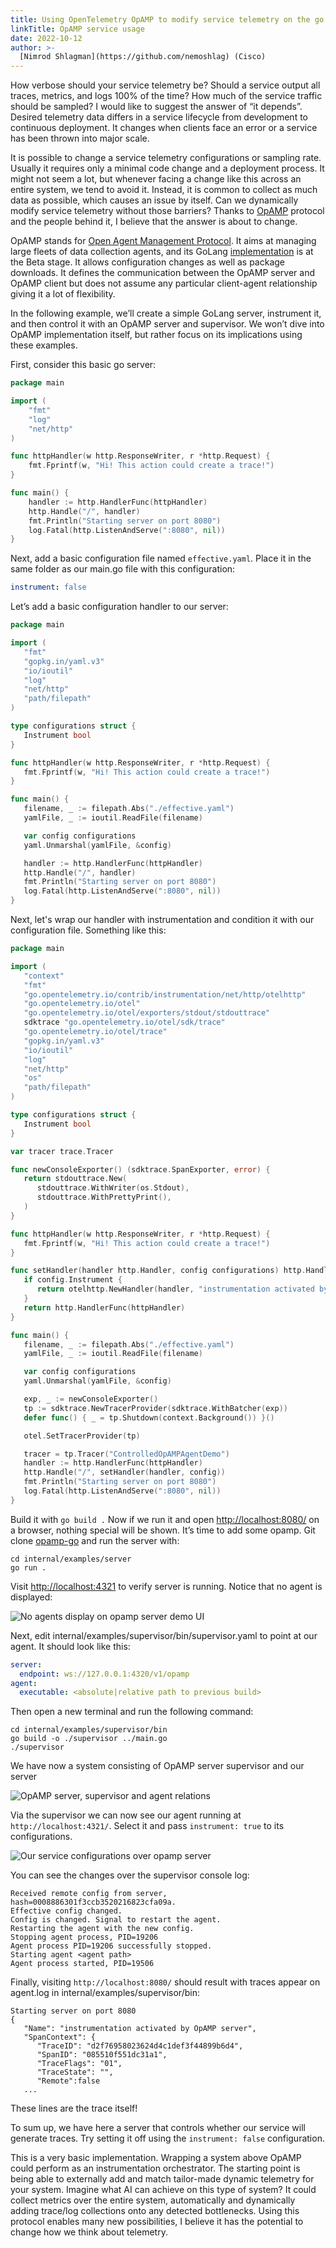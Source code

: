 ```yaml
---
title: Using OpenTelemetry OpAMP to modify service telemetry on the go
linkTitle: OpAMP service usage
date: 2022-10-12
author: >-
  [Nimrod Shlagman](https://github.com/nemoshlag) (Cisco)
---
```


How verbose should your service telemetry be? Should a service output all
traces, metrics, and logs 100% of the time? How much of the service traffic
should be sampled? I would like to suggest the answer of “it depends”. Desired
telemetry data differs in a service lifecycle from development to continuous
deployment. It changes when clients face an error or a service has been thrown
into major scale.

It is possible to change a service telemetry configurations or sampling rate.
Usually it requires only a minimal code change and a deployment process. It
might not seem a lot, but whenever facing a change like this across an entire
system, we tend to avoid it. Instead, it is common to collect as much data as
possible, which causes an issue by itself. Can we dynamically modify service
telemetry without those barriers? Thanks to
[OpAMP](https://github.com/open-telemetry/opamp-go) protocol and the people
behind it, I believe that the answer is about to change.

OpAMP stands for
[Open Agent Management Protocol](https://github.com/open-telemetry/opamp-spec/blob/main/specification.md).
It aims at managing large fleets of data collection agents, and its GoLang
[implementation](https://github.com/open-telemetry/opamp-go/) is at the Beta
stage. It allows configuration changes as well as package downloads. It defines
the communication between the OpAMP server and OpAMP client but does not assume
any particular client-agent relationship giving it a lot of flexibility.

In the following example, we’ll create a simple GoLang server, instrument it,
and then control it with an OpAMP server and supervisor. We won’t dive into
OpAMP implementation itself, but rather focus on its implications using these
examples.

First, consider this basic go server:

```go
package main

import (
	"fmt"
	"log"
	"net/http"
)

func httpHandler(w http.ResponseWriter, r *http.Request) {
	fmt.Fprintf(w, "Hi! This action could create a trace!")
}

func main() {
	handler := http.HandlerFunc(httpHandler)
	http.Handle("/", handler)
	fmt.Println("Starting server on port 8080")
	log.Fatal(http.ListenAndServe(":8080", nil))
}
```

Next, add a basic configuration file named `effective.yaml`. Place it in
the same folder as our main.go file with this configuration:

```yaml
instrument: false
```

Let’s add a basic configuration handler to our server:

```go
package main

import (
   "fmt"
   "gopkg.in/yaml.v3"
   "io/ioutil"
   "log"
   "net/http"
   "path/filepath"
)

type configurations struct {
   Instrument bool
}

func httpHandler(w http.ResponseWriter, r *http.Request) {
   fmt.Fprintf(w, "Hi! This action could create a trace!")
}

func main() {
   filename, _ := filepath.Abs("./effective.yaml")
   yamlFile, _ := ioutil.ReadFile(filename)

   var config configurations
   yaml.Unmarshal(yamlFile, &config)

   handler := http.HandlerFunc(httpHandler)
   http.Handle("/", handler)
   fmt.Println("Starting server on port 8080")
   log.Fatal(http.ListenAndServe(":8080", nil))
}
```

Next, let's wrap our handler with instrumentation and condition it with our
configuration file. Something like this:

```go
package main

import (
   "context"
   "fmt"
   "go.opentelemetry.io/contrib/instrumentation/net/http/otelhttp"
   "go.opentelemetry.io/otel"
   "go.opentelemetry.io/otel/exporters/stdout/stdouttrace"
   sdktrace "go.opentelemetry.io/otel/sdk/trace"
   "go.opentelemetry.io/otel/trace"
   "gopkg.in/yaml.v3"
   "io/ioutil"
   "log"
   "net/http"
   "os"
   "path/filepath"
)

type configurations struct {
   Instrument bool
}

var tracer trace.Tracer

func newConsoleExporter() (sdktrace.SpanExporter, error) {
   return stdouttrace.New(
      stdouttrace.WithWriter(os.Stdout),
      stdouttrace.WithPrettyPrint(),
   )
}

func httpHandler(w http.ResponseWriter, r *http.Request) {
   fmt.Fprintf(w, "Hi! This action could create a trace!")
}

func setHandler(handler http.Handler, config configurations) http.Handler {
   if config.Instrument {
      return otelhttp.NewHandler(handler, "instrumentation activated by OpAMP")
   }
   return http.HandlerFunc(httpHandler)
}

func main() {
   filename, _ := filepath.Abs("./effective.yaml")
   yamlFile, _ := ioutil.ReadFile(filename)

   var config configurations
   yaml.Unmarshal(yamlFile, &config)

   exp, _ := newConsoleExporter()
   tp := sdktrace.NewTracerProvider(sdktrace.WithBatcher(exp))
   defer func() { _ = tp.Shutdown(context.Background()) }()

   otel.SetTracerProvider(tp)

   tracer = tp.Tracer("ControlledOpAMPAgentDemo")
   handler := http.HandlerFunc(httpHandler)
   http.Handle("/", setHandler(handler, config))
   fmt.Println("Starting server on port 8080")
   log.Fatal(http.ListenAndServe(":8080", nil))
}
```

Build it with `go build .` Now if we run it and open [http://localhost:8080/](http://localhost:8080/) on
a browser, nothing special will be shown. It’s time to add some opamp. Git clone
[opamp-go](https://github.com/open-telemetry/opamp-go) and run the server with:

```
cd internal/examples/server
go run .
```

Visit <http://localhost:4321> to verify server is running. Notice that no agent
is displayed:

![No agents display on opamp server demo UI](opamp_server_no_agents.png)

Next, edit internal/examples/supervisor/bin/supervisor.yaml to point at our
agent. It should look like this:

```yaml
server:
  endpoint: ws://127.0.0.1:4320/v1/opamp
agent:
  executable: <absolute|relative path to previous build>
```

Then open a new terminal and run the following command:

```shell
cd internal/examples/supervisor/bin
go build -o ./supervisor ../main.go
./supervisor
```

We have now a system consisting of OpAMP server supervisor and our server

![OpAMP server, supervisor and agent relations](opamp_server_supervisor_agent_relations.png)

Via the supervisor we can now see our agent running at `http://localhost:4321/`.
Select it and pass `instrument: true` to its configurations.

![Our service configurations over opamp server](opamp_server_agent_config.png)

You can see the changes over the supervisor console log:

```console
Received remote config from server, hash=0008886301f3ccb3520216823cfa09a.
Effective config changed.
Config is changed. Signal to restart the agent.
Restarting the agent with the new config.
Stopping agent process, PID=19206
Agent process PID=19206 successfully stopped.
Starting agent <agent path>
Agent process started, PID=19506
```

Finally, visiting `http://localhost:8080/` should result with traces appear on
agent.log in internal/examples/supervisor/bin:

```text
Starting server on port 8080
{
   "Name": "instrumentation activated by OpAMP server",
   "SpanContext": {
      "TraceID": "d2f76958023624d4c1def3f44899b6d4",
      "SpanID": "085510f551dc31a1",
      "TraceFlags": "01",
      "TraceState": "",
      "Remote":false
   ...
```

These lines are the trace itself! 

To sum up, we have here a server that
controls whether our service will generate traces. Try setting it off using the
`instrument: false` configuration.

This is a very basic implementation. Wrapping a system above OpAMP could perform
as an instrumentation orchestrator. The starting point is being able to
externally add and match tailor-made dynamic telemetry for your system. Imagine
what AI can achieve on this type of system? It could collect metrics over the
entire system, automatically and dynamically adding trace/log collections onto
any detected bottlenecks. Using this protocol enables many new possibilities, I
believe it has the potential to change how we think about telemetry.
